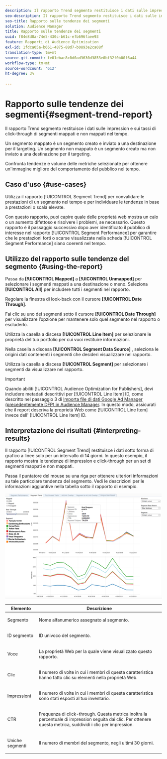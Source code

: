 ```yaml
---
description: Il rapporto Trend segmento restituisce i dati sulle impression e sui tassi di click-through di segmenti mappati e non mappati nel tempo. Un segmento mappato è un segmento creato e inviato a una destinazione per il targeting. Un segmento non mappato è un segmento creato ma non inviato a una destinazione per il targeting. Confronta tendenze e volume delle metriche selezionate per ottenere un'immagine migliore del comportamento del pubblico nel tempo.
seo-description: Il rapporto Trend segmento restituisce i dati sulle impression e sui tassi di click-through di segmenti mappati e non mappati nel tempo. Un segmento mappato è un segmento creato e inviato a una destinazione per il targeting. Un segmento non mappato è un segmento creato ma non inviato a una destinazione per il targeting. Confronta tendenze e volume delle metriche selezionate per ottenere un'immagine migliore del comportamento del pubblico nel tempo.
seo-title: Rapporto sulle tendenze dei segmenti
solution: Audience Manager
title: Rapporto sulle tendenze dei segmenti
uuid: f84e8d0a-74e5-430c-b61c-efb696faee93
feature: Rapporti di Audience Optimization
exl-id: 1fdca05a-b661-4875-88d7-b0893e2ca08f
translation-type: tm+mt
source-git-commit: fe01ebac8c0d0ad3630d3853e0bf32f0b00f6a44
workflow-type: tm+mt
source-wordcount: '612'
ht-degree: 3%

---
```


# Rapporto sulle tendenze dei segmenti{#segment-trend-report}

Il rapporto Trend segmento restituisce i dati sulle impression e sui tassi di click-through di segmenti mappati e non mappati nel tempo.

Un segmento mappato è un segmento creato e inviato a una destinazione per il targeting. Un segmento non mappato è un segmento creato ma non inviato a una destinazione per il targeting.

Confronta tendenze e volume delle metriche selezionate per ottenere un&#39;immagine migliore del comportamento del pubblico nel tempo.

## Caso d&#39;uso {#use-cases}

Utilizza il rapporto [!UICONTROL Segment Trend] per convalidare le prestazioni di un segmento nel tempo e per individuare le tendenze in base a prestazioni o scala elevate.

Con questo rapporto, puoi capire quale delle proprietà web mostra un calo o un aumento difettoso e risolvere i problemi, se necessario. Questo rapporto è il passaggio successivo dopo aver identificato il pubblico di interesse nel rapporto [!UICONTROL Segment Performance] per garantire che le prestazioni forti o scarse visualizzate nella scheda [!UICONTROL Segment Performance] siano coerenti nel tempo.

## Utilizzo del rapporto sulle tendenze del segmento {#using-the-report}

Passa da **[!UICONTROL Mapped]** a **[!UICONTROL Unmapped]** per selezionare i segmenti mappati a una destinazione o meno. Seleziona **[!UICONTROL All]** per includere tutti i segmenti nel rapporto.

Regolare la finestra di look-back con il cursore **[!UICONTROL Date Through]**.

Fai clic su uno dei segmenti sotto il cursore **[!UICONTROL Date Through]** per visualizzare l’opzione per mantenere solo quel segmento nel rapporto o escluderlo.

Utilizza la casella a discesa **[!UICONTROL Line Item]** per selezionare le proprietà del tuo portfolio per cui vuoi restituire informazioni.

Nella casella a discesa **[!UICONTROL Segment Data Source]** , seleziona le origini dati contenenti i segmenti che desideri visualizzare nel rapporto.

Utilizza la casella a discesa **[!UICONTROL Segment]** per selezionare i segmenti da visualizzare nel rapporto.

>[!IMPORTANT]
>
>Quando abiliti [!UICONTROL Audience Optimization for Publishers], devi includere metadati descrittivi per [!UICONTROL Line Item] ID, come descritto nel passaggio 3 di [Importa file di dati Google Ad Manager (precedentemente DFP) in Audience Manager](../../../reporting/audience-optimization-reports/aor-publishers/import-dfp.md). In questo modo, assicurati che il report descriva la proprietà Web come [!UICONTROL Line Item] invece dell&#39; [!UICONTROL Line Item] ID.

## Interpretazione dei risultati {#interpreting-results}

Il rapporto [!UICONTROL Segment Trend] restituisce i dati sotto forma di grafico a linee solo per un intervallo di 14 giorni. In questo esempio, il rapporto mostra le tendenze di impression e click-through per un set di segmenti mappati e non mappati.

Passa il puntatore del mouse su una riga per ottenere ulteriori informazioni su tale particolare tendenza del segmento. Vedi le descrizioni per le informazioni aggiuntive nella tabella sotto il rapporto di esempio.

![](assets/publisher_segment_trend.png)

<table id="table_AFE2540583C34835B04584693ADFD26A"> 
 <thead> 
  <tr> 
   <th colname="col1" class="entry"> Elemento </th> 
   <th colname="col2" class="entry"> Descrizione </th> 
  </tr>
 </thead>
 <tbody> 
  <tr> 
   <td colname="col1"> <p><span class="wintitle"> Segmento</span> </p> </td> 
   <td colname="col2"> <p>Nome alfanumerico assegnato al segmento. </p> </td> 
  </tr> 
  <tr> 
   <td colname="col1"> <p><span class="wintitle"> ID segmento</span> </p> </td> 
   <td colname="col2"> <p>ID univoco del segmento. </p> </td> 
  </tr> 
  <tr> 
   <td colname="col1"> <p><span class="wintitle"> Voce</span> </p> </td> 
   <td colname="col2"> <p>La proprietà Web per la quale viene visualizzato questo rapporto. </p> </td> 
  </tr> 
  <tr> 
   <td colname="col1"> <p><span class="wintitle"> Clic</span> </p> </td> 
   <td colname="col2"> <p>Il numero di volte in cui i membri di questa caratteristica hanno fatto clic su elementi nella proprietà Web. </p> </td> 
  </tr> 
  <tr> 
   <td colname="col1"> <p><span class="wintitle"> Impressioni</span> </p> </td> 
   <td colname="col2"> <p>Il numero di volte in cui i membri di questa caratteristica sono stati esposti al tuo inventario. </p> </td> 
  </tr> 
  <tr> 
   <td colname="col1"> <p><span class="wintitle"> CTR</span> </p> </td> 
   <td colname="col2"> <p>Frequenza di click-through. Questa metrica inoltra la percentuale di impression seguita dai clic. Per ottenere questa metrica, suddividi i clic per impression. </p> </td> 
  </tr> 
  <tr> 
   <td colname="col1"> <p><span class="wintitle"> Uniche segmenti</span> </p> </td> 
   <td colname="col2"> <p>Il numero di membri del segmento, negli ultimi 30 giorni. </p> </td> 
  </tr> 
 </tbody> 
</table>
